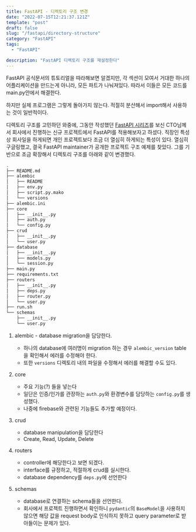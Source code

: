 ```yaml
---
title: FastAPI - 디렉토리 구조 변경
date: "2022-07-15T12:21:37.121Z"
template: "post"
draft: false
slug: "/fastapi/directory-structure"
category: "FastAPI"
tags:
  - "FastAPI"

description: "FastAPI 디렉토리 구조를 재설정한다"
---
```


FastAPI 공식문서의 튜토리얼을 따라해보면 알겠지만, 각 섹션이 모여서 거대한 하나의 어플리케이션을 만드는게 아니라, 모든 파트가 나눠져있다.
따라서 이들은 모든 코드를 main.py안에서 해결한다. 

하지만 실제 프로그램은 그렇게 돌아가지 않는다. 적절히 분산해서 import해서 사용하는 것이 일반적이다. 

디렉토리 구조를 고민하던 와중에, 그동안 작성했던 [FastAPI 시리즈](https://jasonkang14.github.io/tag/fast-api)를 보신 CTO님께서 회사에서 진행하는 신규 프로젝트에서 FastAPI를 적용해보자고 하셨다. 직장인 특성상 회사일을 하게되면 개인 프로젝트보다 조금 더 열심히 하게되는 특성이 있다. 열심히 구글링했고, 결국 FastAPI maintainer가 공개한 프로젝트 구조 예제를 찾았다. 그를 기반으로 조금 확장해서 디렉토리 구조를 아래와 같이 변경했다. 

```bash
.
├── README.md
├── alembic
│   ├── README
│   ├── env.py
│   ├── script.py.mako
│   └── versions
├── alembic.ini
├── core
│   ├── __init__.py
│   ├── auth.py
│   └── config.py
├── crud
│   ├── __init__.py
│   └── user.py
├── database
│   ├── __init__.py
│   ├── models.py
│   └── session.py
├── main.py
├── requirements.txt
├── routers
│   ├── __init__.py
│   ├── deps.py
│   ├── router.py
│   └── user.py
├── run.sh
└── schemas
    ├── __init__.py
    └── user.py
```

1. alembic - database migration을 담당한다.
    - 하나의 database에 여러명이 migration 하는 경우 `alembic_version` table을 확인해서 에러를 수정해야 한다.
    - 또한 `versions` 디렉토리 내의 파일을 수정해서 에러를 해결할 수도 있다.

2. core
    - 주요 기능(?) 들을 넣는다
    - 일단은 인증/인가를 관장하는 `auth.py`와 환경변수를 담당하는 `config.py`를 생성했다.
    - 나중에 firebase와 관련된 기능들도 추가할 예정이다.

3. crud
    - database manipulation을 담당한다
    - Create, Read, Update, Delete

4. routers 
    - controller에 해당한다고 보면 되겠다.
    - interface를 규정하고, 적절하게 crud를 실시한다.
    - database dependency를 `deps.py`에 선언한다

5. schemas  
    - database로 연결하는 schema들을 선언한다.
    - 회사에서 프로젝트 진행하면서 확인하니 `pydantic`의 `BaseModel`을 사용하지 않으면 해당 값을 request body로 인식하지 못하고 query parameter로 받아들이는 문제가 있다. 
